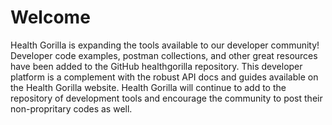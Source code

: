 # Welcome

Health Gorilla is expanding the tools available to our developer community!  Developer code examples, postman collections, and other great resources have been added to the GitHub healthgorilla repository.  This developer platform is a complement with the robust API docs and guides available on the Health Gorilla website.  Health Gorilla will continue to add to the repository of development tools and encourage the community to post their non-propritary codes as well.
